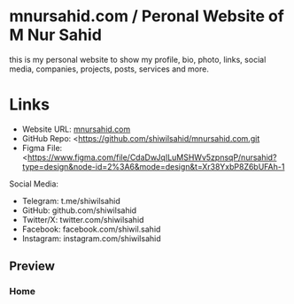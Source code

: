 # mnursahid.com / Peronal Website of M Nur Sahid

this is my personal website to show my profile, bio, photo, links, social media, companies, projects, posts, services and more.

# Links

- Website URL: [mnursahid.com]()
- GitHub Repo: <https://github.com/shiwilsahid/mnursahid.com.git
- Figma File: <https://www.figma.com/file/CdaDwJqILuMSHWv5zpnsqP/nursahid?type=design&node-id=2%3A6&mode=design&t=Xr38YxbP8Z6bUFAh-1

Social Media:

- Telegram: t.me/shiwilsahid
- GitHub: github.com/shiwilsahid
- Twitter/X: twitter.com/shiwilsahid
- Facebook: facebook.com/shiwil.sahid
- Instagram: instagram.com/shiwilsahid

## Preview

### Home
